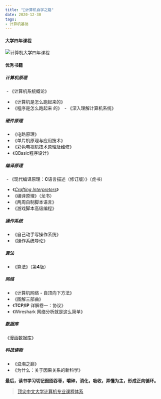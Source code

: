 ```yaml
---
title: "📖计算机自学之路"
date: 2020-12-30
tags: 
- 计算机基础
---
```

#### 大学四年课程
![计算机大学四年课程](https://upload-images.jianshu.io/upload_images/15312191-8bafa6d0164e86c3.png?imageMogr2/auto-orient/strip%7CimageView2/2/w/1240)

#### 优秀书籍
##### 计算机原理
 - 《计算机系统概论》
- 《计算机是怎么跑起来的》
- 《程序是怎么跑起来 的》
 - 《深入理解计算机系统》

##### 硬件原理
- 《电路原理》
- 《单片机原理与应用技术》
- 《彩色电视机技术原理及维修》
- 《QBasic程序设计》

##### 编译原理

 - 《现代编译原理：**C**语言描述（修订版）》（虎书）
- 《[*Crafting Interpreters*](https://link.zhihu.com/?target=https%3A//craftinginterpreters.com/contents.html)》
- 《编译原理》（龙书）
- 《两周自制脚本语言》
- 《游戏脚本高级编程》
##### 操作系统
- 《自己动手写操作系统》
- 《操作系统导论》
##### 算法
- 《算法》（第**4**版）
##### 网络
- 《计算机网络 **-** 自顶向下方法》
- 《图解三部曲》
- 《**TCP/IP** 详解卷一：协议》
- 《Wireshark 网络分析就是这么简单》

##### 数据库

《漫画数据库》

##### 科技读物

- 《浪潮之巅》
- 《为什么：关于因果关系的新科学》




**最后，读书学习切记囫囵吞枣，嚼碎，消化，吸收，弄懂为主，形成正向循环。**
>  [顶尖中文大学计算机专业课程体系](https://study.163.com/curricula/cs.htm)
